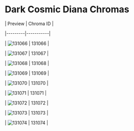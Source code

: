 # Dark Cosmic Diana Chromas


| Preview | Chroma ID |

|---------|-----------|

| ![131066](https://raw.communitydragon.org/latest/plugins/rcp-be-lol-game-data/global/default/v1/champion-chroma-images/131/131066.png) | 131066 |

| ![131067](https://raw.communitydragon.org/latest/plugins/rcp-be-lol-game-data/global/default/v1/champion-chroma-images/131/131067.png) | 131067 |

| ![131068](https://raw.communitydragon.org/latest/plugins/rcp-be-lol-game-data/global/default/v1/champion-chroma-images/131/131068.png) | 131068 |

| ![131069](https://raw.communitydragon.org/latest/plugins/rcp-be-lol-game-data/global/default/v1/champion-chroma-images/131/131069.png) | 131069 |

| ![131070](https://raw.communitydragon.org/latest/plugins/rcp-be-lol-game-data/global/default/v1/champion-chroma-images/131/131070.png) | 131070 |

| ![131071](https://raw.communitydragon.org/latest/plugins/rcp-be-lol-game-data/global/default/v1/champion-chroma-images/131/131071.png) | 131071 |

| ![131072](https://raw.communitydragon.org/latest/plugins/rcp-be-lol-game-data/global/default/v1/champion-chroma-images/131/131072.png) | 131072 |

| ![131073](https://raw.communitydragon.org/latest/plugins/rcp-be-lol-game-data/global/default/v1/champion-chroma-images/131/131073.png) | 131073 |

| ![131074](https://raw.communitydragon.org/latest/plugins/rcp-be-lol-game-data/global/default/v1/champion-chroma-images/131/131074.png) | 131074 |